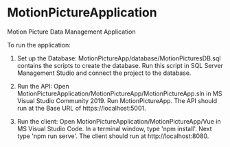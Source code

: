 # MotionPictureApplication
Motion Picture Data Management Application

To run the application:

1. Set up the Database: MotionPictureApp/database/MotionPicturesDB.sql contains the scripts 
	to create the database.	Run this script in SQL Server Management Studio and connect the 
	project to the database.

2. Run the API: Open MotionPictureApplication/MotionPictureApp/MotionPictureApp.sln in MS 
	Visual Studio Community 2019. Run MotionPictureApp. The API should run at the Base URL of
	https://localhost:5001.

3. Run the client: Open MotionPictureApplication/MotionPictureApp/Vue in MS Visual Studio 
	Code. In a terminal	window, type 'npm install'. Next type 'npm run serve'. The client
	should run at http://localhost:8080.
